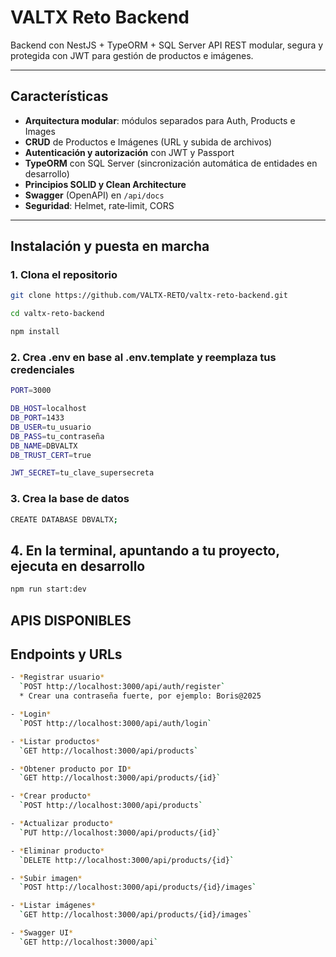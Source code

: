 # VALTX Reto Backend

Backend con NestJS + TypeORM + SQL Server
API REST modular, segura y protegida con JWT para gestión de productos e imágenes.

---

## Características

- **Arquitectura modular**: módulos separados para Auth, Products e Images  
- **CRUD** de Productos e Imágenes (URL y subida de archivos)  
- **Autenticación y autorización** con JWT y Passport  
- **TypeORM** con SQL Server (sincronización automática de entidades en desarrollo)  
- **Principios SOLID y Clean Architecture**  
- **Swagger** (OpenAPI) en `/api/docs`  
- **Seguridad**: Helmet, rate‑limit, CORS  

---

## Instalación y puesta en marcha

### 1. Clona el repositorio

```bash
git clone https://github.com/VALTX-RETO/valtx-reto-backend.git

cd valtx-reto-backend

npm install
```

### 2. Crea .env en base al .env.template y reemplaza tus credenciales
```bash 
PORT=3000

DB_HOST=localhost
DB_PORT=1433
DB_USER=tu_usuario
DB_PASS=tu_contraseña
DB_NAME=DBVALTX
DB_TRUST_CERT=true

JWT_SECRET=tu_clave_supersecreta

```

### 3. Crea la base de datos
```bash
CREATE DATABASE DBVALTX;
```

## 4. En la terminal, apuntando a tu proyecto, ejecuta en desarrollo
```bash 
npm run start:dev
```


## APIS DISPONIBLES
## Endpoints y URLs
```bash 
- *Registrar usuario*  
  `POST http://localhost:3000/api/auth/register`
  * Crear una contraseña fuerte, por ejemplo: Boris@2025

- *Login*
  `POST http://localhost:3000/api/auth/login`

- *Listar productos* 
  `GET http://localhost:3000/api/products`

- *Obtener producto por ID*
  `GET http://localhost:3000/api/products/{id}`

- *Crear producto*
  `POST http://localhost:3000/api/products`

- *Actualizar producto*
  `PUT http://localhost:3000/api/products/{id}`

- *Eliminar producto*
  `DELETE http://localhost:3000/api/products/{id}`

- *Subir imagen*
  `POST http://localhost:3000/api/products/{id}/images`

- *Listar imágenes*
  `GET http://localhost:3000/api/products/{id}/images`

- *Swagger UI*
  `GET http://localhost:3000/api`
```